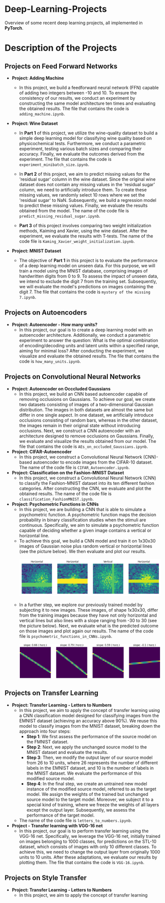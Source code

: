# Deep-Learning-Projects
Overview of some recent deep learning projects, all implemented in **PyTorch**.


# Description of the Projects

## Projects on Feed Forward Networks

- **Project: Adding Machine**
  + In this project, we build a feedforward neural network (FFN) capable of adding two integers between -10 and 10. To ensure the consistency of our results, we conduct an experiment by constructing the same model architecture ten times and evaluating the obtained results. The file that contains the code is  ``adding_machine.ipynb``.

      
- **Project: Wine Dataset**
    +  In **Part 1** of this project, we utilize the wine-quality dataset to build a simple deep learning model for classifying wine quality based on physicochemical tests. Furthermore, we conduct a parametric experiment, testing various batch sizes and comparing their accuracy. Finally, we evaluate the outcomes derived from the experiment. The file that contains the code is ``experiment_minibatch_size.ipynb``.
       
    +  In **Part 2** of this project, we aim to predict missing values for the 'residual sugar' column in the wine dataset. Since the original wine dataset does not contain any missing values in the 'residual sugar' column, we need to artificially introduce them. To create these missing values, we randomly select 10 rows where we set the 'residual sugar' to NaN. Subsequently, we build a regression model to predict these missing values. Finally, we evaluate the results obtained from the model. The name of the code file is ``predict_missing_residual_sugar.ipynb``.
      
    +  **Part 3** of this project involves comparing two weight initialization methods, Kaiming and Xavier, using the wine dataset. After the experiment, we evaluate the results with T-tests. The name of the code file is ``Kaming_Xavier_weight_initialization.ipynb``.
 

- **Project: MNIST Dataset**
   + The objective of **Part 1** in this project is to evaluate the performance of a deep learning model on unseen data. For this purpose, we will train a model using the MNIST database, comprising images of handwritten digits from 0 to 9. To assess the impact of unseen data, we intend to exclude the digit 7 from the training set. Subsequently, we will evaluate the model's predictions on images containing the digit 7. The file that contains the code is ``mystery of the missing 7.ipynb``.
 
## Projects on Autoencoders

- **Project: Autoencoder - How many units?**
  +  In this project, our goal is to create a deep learning model with an autoencoder architecture. Additionally, we conduct a parametric experiment to answer the question: What is the optimal combination of encoding/decoding units and latent units within a specified range, aiming for minimal loss? After conducting the experiment, we visualize and evaluate the obtained results. The file that contains the code is ``how_many_units.ipynb``.

## Projects on Convolutional Neural Networks
- **Project: Autoencoder on Occcluded Gaussians**
  +  In this project, we build an CNN based autoencoder capable of removing occlusions on Gaussians. To achieve our goal, we create two datasets consisting of images of a two-dimensional Gaussian distribution. The images in both datasets are almost the same but differ in one single aspect. In one dataset, we artificially introduce occlusions consisting of random bars, whereas in the other dataset, the images remain in their original state without introducing occlusions. Next, we construct a CNN autoencoder with an architecture designed to remove occlusions on Gaussians. Finally, we evaluate and visualize the results obtained from our model. The file that contains the code is ``AEs_on_occluded_Gaussians.ipynb``.
- **Project: CIFAR-Autoencoder**
  + In this project, we construct a Convolutional Neural Network (CNN)-based autoencoder to encode images from the CIFAR-10 dataset. The name of the code file is `CIFAR_Autoencoder.ipynb`.
- **Project: Classification on the Fashion-MNIST Dataset**
  + In this project, we construct a Convolutional Neural Network (CNN) to classify the Fashion-MNIST dataset into its ten different fashion categories. After constructing the CNN, we evaluate and plot the obtained results. The name of the code file is `classification_FashionMNIST.ipynb`.
- **Project: Psychometric Functions in CNNs**
  + In this project, we are building a CNN that is able to simulate a psychometric function. A psychometric function maps the decision probability in binary classification studies when the stimuli are continuous. Specifically, we aim to simulate a psychometric function capable of deciding whether a given image contains a vertical or horizontal line.
  + To achieve this goal, we build a CNN model and train it on 1x30x30 images of Gaussian noise plus random vertical or horizontal lines (see the picture below). We then evaluate and plot our results.
<br/><br/>
![](images/guassians_with_horizontal_vertical_lines.png)
<br/><br/>
  + In a further step, we explore our previously trained model by subjecting it to new images. These images, of shape 1x30x30, differ from the training images because they have not only horizontal and vertical lines but also lines with a slope ranging from -30 to 30 (see the picture below). Next, we evaluate what is the predicted outcome on those images and plot again our results. The name of the code file is `psychometric_functions_in_CNNs.ipynb`.
<br/><br/>
![alt text](https://github.com/marvinneugebauer/Deep-Learning-Projects/blob/main/images/lines_with%20_different_slopes.png)

## Projects on Transfer Learning
- **Project: Transfer Learning - Letters to Numbers**
  + In this project, we aim to apply the concept of transfer learning using a CNN classification model designed for classifying images from the EMNIST dataset (achieving an accuracy above 90%). We reuse this model to classify images from the MNIST dataset, breaking down the approach into four steps:
    - __Step 1__: We first assess the performance of the source model on the FMNIST dataset.
    - __Step 2__: Next, we apply the unchanged source model to the MNIST dataset and evaluate the results.
    - __Step 3__: Then, we modify the output layer of our source model from 26 to 10 units, where 26 represents the number of different labels in the EMNIST dataset, and 10 is the number of labels in the MNIST dataset. We evaluate the performance of this modified source model.
    - __Step 4__: In the final step, we create an untrained new model instance of the modified source model, referred to as the target model. We assign the weights of the trained but unchanged source model to the target model. Moreover, we subject it to a special kind of training, where we freeze the weights of all layers except the output layer. Subsequently, we assess the performance of the target model.
  + The name of the code file is `letters_to_numbers.ipynb`.
- **Project - Transfer learning with VGG-16 net**
  + In this project, our goal is to perform transfer learning using the VGG-16 net. Specifically, we leverage the VGG-16 net, initially trained on images belonging to 1000 classes, for predictions on the STL-10 dataset, which consists of images with only 10 different classes. To achieve this, we need to change the output layer from originally 1000 units to 10 units. After these adaptations, we evaluate our results by plotting them. The file that contains the code is ``VGG-16.ipynb``.
## Projects on Style Transfer
- **Project: Transfer Learning - Letters to Numbers**
  + In this project, we aim to apply the concept of transfer learning

  

